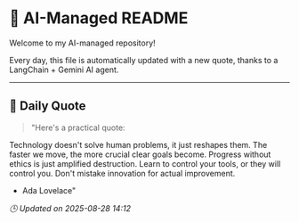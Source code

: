 # 🧠 AI-Managed README

Welcome to my AI-managed repository!

Every day, this file is automatically updated with a new quote, thanks to a LangChain + Gemini AI agent.

---

## 📅 Daily Quote

> "Here's a practical quote:

Technology doesn't solve human problems, it just reshapes them.
The faster we move, the more crucial clear goals become.
Progress without ethics is just amplified destruction.
Learn to control your tools, or they will control you.
Don't mistake innovation for actual improvement.

- Ada Lovelace"

*🕒 Updated on 2025-08-28 14:12*